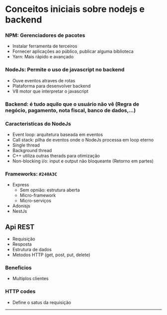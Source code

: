 
# Conceitos iniciais sobre nodejs e backend

### NPM: Gerenciadores de pacotes
  - Instalar ferramenta de terceiros
  - Fornecer aplicações ao público, publicar alguma biblioteca
  - Yarn: Mais rápido e avançado
  
### NodeJs: Permite o uso de javascript no backend 
  - Ouve eventos atraves de rotas
  - Plataforma para desenvolver backend
  - V8 motor que interpretar o javascript

### Backend: é tudo aquilo que o usuário não vê (Regra de negócio, pagamento, nota fiscal, banco de dados,...)


### Caracteristicas do NodeJs
- Event loop: arquitetura baseada em eventos
- Call stack: pilha de eventos onde o NodeJs processa em loop eterno
- Single thread
- Background thread
- C++ utiliza outras therads para otimização
- Non-blocking i/o: input e output não bloqueante (Retorno em partes)

### Frameworks: <kbd>`#240A3C` </kbd>
- Express
  - Sem opnião: estrutura aberta
  - Micro-framework
  - Micro-serviços
- Adonisjs
- NestJs
  
## Api REST
- Requisição 
- Resposta
- Estrutura de dados
- Metodos HTTP (get, post, put, delete)

### Beneficios
- Multiplos clientes

### HTTP codes
- Define o satus da requisição

----


